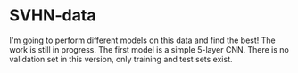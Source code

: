 # SVHN-data
I'm going to perform different models on this data and find the best!
The work is still in progress.
The first model is a simple 5-layer CNN. There is no validation set in this version, only training and test sets exist.
